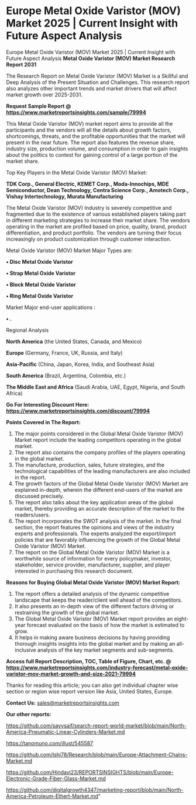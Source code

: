 # Europe Metal Oxide Varistor (MOV) Market 2025 | Current Insight with Future Aspect Analysis
Europe Metal Oxide Varistor (MOV) Market 2025 | Current Insight with Future Aspect Analysis
<strong>Metal Oxide Varistor (MOV) Market Research Report 2031</strong>

The Research Report on Metal Oxide Varistor (MOV) Market is a Skillful and Deep Analysis of the Present Situation and Challenges. This research report also analyzes other important trends and market drivers that will affect market growth over 2025-2031.

<strong>Request Sample Report @ <a href=https://www.marketreportsinsights.com/sample/79994>https://www.marketreportsinsights.com/sample/79994</a></strong>

This Metal Oxide Varistor (MOV) market report aims to provide all the participants and the vendors will all the details about growth factors, shortcomings, threats, and the profitable opportunities that the market will present in the near future. The report also features the revenue share, industry size, production volume, and consumption in order to gain insights about the politics to contest for gaining control of a large portion of the market share.

Top Key Players in the Metal Oxide Varistor (MOV) Market:

<strong>TDK Corp., General Electric, KEMET Corp., Moda-Innochips, MDE Semiconductor, Dean Technology, Centra Science Corp., Amotech Corp., Vishay Intertechnology, Murata Manufacturing</strong>

The Metal Oxide Varistor (MOV) Industry is severely competitive and fragmented due to the existence of various established players taking part in different marketing strategies to increase their market share. The vendors operating in the market are profiled based on price, quality, brand, product differentiation, and product portfolio. The vendors are turning their focus increasingly on product customization through customer interaction.

Metal Oxide Varistor (MOV) Market Major Types are:

<strong>• Disc Metal Oxide Varistor

• Strap Metal Oxide Varistor

• Block Metal Oxide Varistor

• Ring Metal Oxide Varistor</strong>

Market Major end-user applications :

<strong>• .</strong>

Regional Analysis

</u><strong><b>North America</b></strong> (the United States, Canada, and Mexico)

<strong><b>Europe </b></strong>(Germany, France, UK, Russia, and Italy)

<strong><b>Asia-Pacific</b></strong> (China, Japan, Korea, India, and Southeast Asia)

<strong><b>South America</b></strong> (Brazil, Argentina, Colombia, etc.)

<strong><b>The Middle East and Africa</b></strong> (Saudi Arabia, UAE, Egypt, Nigeria, and South Africa)

<strong>Go For Interesting Discount Here: <a href=https://www.marketreportsinsights.com/discount/79994>https://www.marketreportsinsights.com/discount/79994</a></strong>

<strong>Points Covered in The Report:</strong>
<ol>
  <li>The major points considered in the Global Metal Oxide Varistor (MOV) Market report include the leading competitors operating in the global market.</li>
  <li>The report also contains the company profiles of the players operating in the global market.</li>
  <li>The manufacture, production, sales, future strategies, and the technological capabilities of the leading manufacturers are also included in the report.</li>
  <li>The growth factors of the Global Metal Oxide Varistor (MOV) Market are explained in-depth, wherein the different end-users of the market are discussed precisely.</li>
  <li>The report also talks about the key application areas of the global market, thereby providing an accurate description of the market to the readers/users.</li>
  <li>The report incorporates the SWOT analysis of the market. In the final section, the report features the opinions and views of the industry experts and professionals. The experts analyzed the export/import policies that are favorably influencing the growth of the Global Metal Oxide Varistor (MOV) Market.</li>
  <li>The report on the Global Metal Oxide Varistor (MOV) Market is a worthwhile source of information for every policymaker, investor, stakeholder, service provider, manufacturer, supplier, and player interested in purchasing this research document.</li>
</ol>
<strong>Reasons for Buying Global Metal Oxide Varistor (MOV) Market Report:</strong>

<ol>
  <li>The report offers a detailed analysis of the dynamic competitive landscape that keeps the reader/client well ahead of the competitors.</li>
  <li>It also presents an in-depth view of the different factors driving or restraining the growth of the global market.</li>
  <li>The Global Metal Oxide Varistor (MOV) Market report provides an eight-year forecast evaluated on the basis of how the market is estimated to grow.</li>
  <li>It helps in making aware business decisions by having providing thorough insights insights into the global market and by making an all-inclusive analysis of the key market segments and sub-segments.</li>
</ol>
<strong>Access full Report Description, TOC, Table of Figure, Chart, etc. @ <a href=https://www.marketreportsinsights.com/industry-forecast/metal-oxide-varistor-mov-market-growth-and-size-2021-79994>https://www.marketreportsinsights.com/industry-forecast/metal-oxide-varistor-mov-market-growth-and-size-2021-79994</a></strong>


Thanks for reading this article; you can also get individual chapter wise section or region wise report version like Asia, United States, Europe.

<strong>Contact Us:</strong>
sales@marketreportsinsights.com

<strong>Our other reports:</strong>

<a href=https://github.com/sayysaif/search-report-world-market/blob/main/North-America-Pneumatic-Linear-Cylinders-Market.md>https://github.com/sayysaif/search-report-world-market/blob/main/North-America-Pneumatic-Linear-Cylinders-Market.md</a>

<a href=https://tanomuno.com/illust/545587>https://tanomuno.com/illust/545587</a>

<a href=https://github.com/Ishi78/Research/blob/main/Europe-Attachment-Chains-Market.md>https://github.com/Ishi78/Research/blob/main/Europe-Attachment-Chains-Market.md</a>

<a href=https://github.com/Hindavi23/REPORTSINSIGHTS/blob/main/Europe-Electronic-Grade-Fiber-Glass-Market.md>https://github.com/Hindavi23/REPORTSINSIGHTS/blob/main/Europe-Electronic-Grade-Fiber-Glass-Market.md</a>

<a href=https://github.com/digitalgrowth4347/marketing-report/blob/main/North-America-Petroleum-Ethert-Market.md>https://github.com/digitalgrowth4347/marketing-report/blob/main/North-America-Petroleum-Ethert-Market.md</a>"
